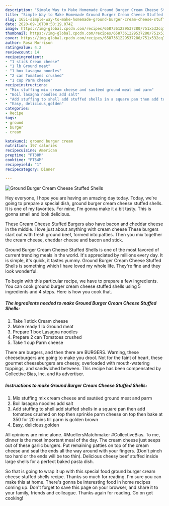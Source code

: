 ```yaml
---
description: "Simple Way to Make Homemade Ground Burger Cream Cheese Stuffed Shells"
title: "Simple Way to Make Homemade Ground Burger Cream Cheese Stuffed Shells"
slug: 1651-simple-way-to-make-homemade-ground-burger-cream-cheese-stuffed-shells
date: 2020-09-10T00:50:19.074Z
image: https://img-global.cpcdn.com/recipes/6587361229537280/751x532cq70/ground-burger-cream-cheese-stuffed-shells-recipe-main-photo.jpg
thumbnail: https://img-global.cpcdn.com/recipes/6587361229537280/751x532cq70/ground-burger-cream-cheese-stuffed-shells-recipe-main-photo.jpg
cover: https://img-global.cpcdn.com/recipes/6587361229537280/751x532cq70/ground-burger-cream-cheese-stuffed-shells-recipe-main-photo.jpg
author: Rosa Morrison
ratingvalue: 4.2
reviewcount: 14
recipeingredient:
- "1 stick Cream cheese"
- "1 lb Ground meat"
- "1 box Lasagna noodles"
- "2 can Tomatoes crushed"
- "1 cup Parm cheese"
recipeinstructions:
- "Mix stuffing mix cream cheese and sautéed ground meat and parm"
- "Boil lasagna noodles add salt"
- "Add stuffing to shell add stuffed shells in a square pan then add tomatoes crushed on top then sprinkle parm cheese on top then bake at 350 for 20 mins till parm is golden brown"
- "Easy, delicious,golden"
categories:
- Recipe
tags:
- ground
- burger
- cream

katakunci: ground burger cream 
nutrition: 197 calories
recipecuisine: American
preptime: "PT30M"
cooktime: "PT54M"
recipeyield: "1"
recipecategory: Dinner

---
```



![Ground Burger Cream Cheese Stuffed Shells](https://img-global.cpcdn.com/recipes/6587361229537280/751x532cq70/ground-burger-cream-cheese-stuffed-shells-recipe-main-photo.jpg)

Hey everyone, I hope you are having an amazing day today. Today, we're going to prepare a special dish, ground burger cream cheese stuffed shells. It is one of my favorites. For mine, I'm gonna make it a bit tasty. This is gonna smell and look delicious.

These Cream Cheese Stuffed Burgers also have bacon and cheddar cheese in the middle. I love just about anything with cream cheese These burgers start out with fresh ground beef, formed into patties. Then you mix together the cream cheese, cheddar cheese and bacon and stick.

Ground Burger Cream Cheese Stuffed Shells is one of the most favored of current trending meals in the world. It's appreciated by millions every day. It is simple, it's quick, it tastes yummy. Ground Burger Cream Cheese Stuffed Shells is something which I have loved my whole life. They're fine and they look wonderful.


To begin with this particular recipe, we have to prepare a few ingredients. You can cook ground burger cream cheese stuffed shells using 5 ingredients and 4 steps. Here is how you cook that.

<!--inarticleads1-->

##### The ingredients needed to make Ground Burger Cream Cheese Stuffed Shells:

1. Take 1 stick Cream cheese
1. Make ready 1 lb Ground meat
1. Prepare 1 box Lasagna noodles
1. Prepare 2 can Tomatoes crushed
1. Take 1 cup Parm cheese


There are burgers, and then there are BURGERS. Warning, these cheeseburgers are going to make you drool. Not for the faint of heart, these gourmet cheeseburgers are cheesy, overloaded with mouth-watering toppings, and sandwiched between. This recipe has been compensated by Collective Bias, Inc. and its advertiser. 

<!--inarticleads2-->

##### Instructions to make Ground Burger Cream Cheese Stuffed Shells:

1. Mix stuffing mix cream cheese and sautéed ground meat and parm
1. Boil lasagna noodles add salt
1. Add stuffing to shell add stuffed shells in a square pan then add tomatoes crushed on top then sprinkle parm cheese on top then bake at 350 for 20 mins till parm is golden brown
1. Easy, delicious,golden


All opinions are mine alone. #MuellersMatchmaker #CollectiveBias. To me, dinner is the most important meal of the day. The cream cheese just seeps out of these garlic burgers. Put remaining patties on top of the cream cheese and seal the ends all the way around with your fingers. (Don&#39;t pinch too hard or the ends will be too thin). Delicious cheesy beef stuffed inside large shells for a perfect baked pasta dish. 

So that is going to wrap it up with this special food ground burger cream cheese stuffed shells recipe. Thanks so much for reading. I'm sure you can make this at home. There's gonna be interesting food in home recipes coming up. Don't forget to save this page on your browser, and share it to your family, friends and colleague. Thanks again for reading. Go on get cooking!
